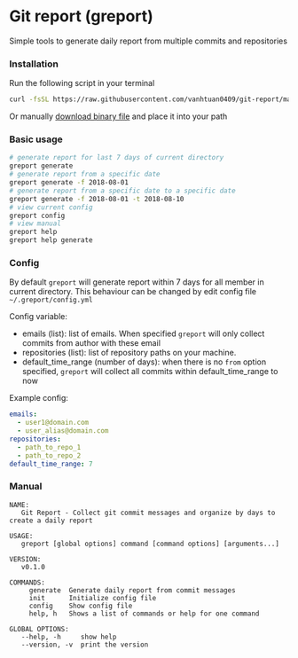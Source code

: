 # Git report (greport)

Simple tools to generate daily report from multiple commits and repositories

### Installation

Run the following script in your terminal

```sh
curl -fsSL https://raw.githubusercontent.com/vanhtuan0409/git-report/master/install | sh
```

Or manually [download binary file](https://github.com/vanhtuan0409/git-report/releases) and place it into your path

### Basic usage

```sh
# generate report for last 7 days of current directory
greport generate
# generate report from a specific date
greport generate -f 2018-08-01
# generate report from a specific date to a specific date
greport generate -f 2018-08-01 -t 2018-08-10
# view current config
greport config
# view manual
greport help
greport help generate
```

### Config

By default `greport` will generate report within 7 days for all member in current directory. This behaviour can be changed by edit config file `~/.greport/config.yml`

Config variable:

- emails (list): list of emails. When specified `greport` will only collect commits from author with these email
- repositories (list): list of repository paths on your machine.
- default_time_range (number of days): when there is no `from` option specified, `greport` will collect all commits within default_time_range to now

Example config:

```yml
emails:
  - user1@domain.com
  - user_alias@domain.com
repositories:
  - path_to_repo_1
  - path_to_repo_2
default_time_range: 7
```

### Manual

```
NAME:
   Git Report - Collect git commit messages and organize by days to create a daily report

USAGE:
   greport [global options] command [command options] [arguments...]

VERSION:
   v0.1.0

COMMANDS:
     generate  Generate daily report from commit messages
     init      Initialize config file
     config    Show config file
     help, h   Shows a list of commands or help for one command

GLOBAL OPTIONS:
   --help, -h     show help
   --version, -v  print the version
```
